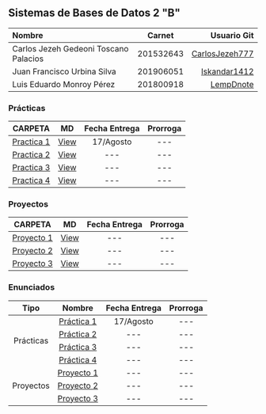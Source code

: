 ## Sistemas de Bases de Datos 2 "B"

| Nombre | Carnet | Usuario Git |
| :------ | :-------: | -------: |
| Carlos Jezeh Gedeoni Toscano Palacios   |   201532643   | [CarlosJezeh777](https://github.com/CarlosJezeh777) |
| Juan Francisco Urbina Silva  |   201906051   | [Iskandar1412](https://github.com/Iskandar1412) |
| Luis Eduardo Monroy Pérez  |   201800918   | [LempDnote](https://github.com/LempDnote) |


### Prácticas

|          CARPETA          |   MD   | Fecha Entrega | Prorroga |
| :------------------------: | :----: | :-----------: | :------: |
| [Practica 1](./Practicas/Practica1/) | [View](.) | 17/Agosto |   ---   |
| [Practica 2](./Practicas/Practica2/) | [View](.) | --- |   ---   |
| [Practica 3](./Practicas/Practica3/) | [View](.) | --- |   ---   |
| [Practica 4](./Practicas/Practica4/) | [View](.) | --- |   ---   |

### Proyectos

|     CARPETA     |   MD   | Fecha Entrega | Prorroga |
| :-------------: | :----: | :-----------: | :------: |
| [Proyecto 1](./Proyectos/Proyecto1/) | [View](.) |      ---      |   ---   |
| [Proyecto 2](./Proyectos/Proyecto2) | [View](.) |      ---      |   ---   |
| [Proyecto 3](./Proyectos/Proyecto3) | [View](.) |      ---      |   ---   |

### Enunciados

<table>
    <thead>
        <tr>
            <th>Tipo</th>
            <th>Nombre</th>
            <th>Fecha Entrega</th>
            <th>Prorroga</th>
        </tr>
    </thead>
    <tbody>
        <tr>
            <td rowspan=4 align="center">Prácticas</td>
            <td rowspan=1 align="center"><a href="./Enunciados/Practicas/[Redes1]Practica1.pdf">Práctica 1</a></td>
            <td align="center">17/Agosto</td>
            <td align="center">---</td>
        </tr>
        <tr>
            <td rowspan=1 align="center"><a href="./Enunciados/Practicas/">Práctica 2</a></td>
            <td align="center">---</td>
            <td align="center">---</td>
        </tr>
        <tr>
            <td rowspan=1 align="center"><a href="./Enunciados/Practicas/">Práctica 3</a></td>
            <td align="center">---</td>
            <td align="center">---</td>
        </tr>
        <tr>
            <td rowspan=1 align="center"><a href="./Enunciados/Practicas/">Práctica 4</a></td>
            <td align="center">---</td>
            <td align="center">---</td>
        </tr>
        <tr>
            <td rowspan=3 align="center">Proyectos</td>
            <td rowspan=1 align="center"><a href="./Enunciados/Proyectos/">Proyecto 1</a></td>
            <td align="center">---</td>
            <td align="center">---</td>
        </tr>
        <tr>
            <td rowspan=1 align="center"><a href="./Enunciados/Proyectos/">Proyecto 2</a></td>
            <td align="center">---</td>
            <td align="center">---</td>
        </tr>
        <tr>
            <td rowspan=1 align="center"><a href="./Enunciados/Proyectos/">Proyecto 3</a></td>
            <td align="center">---</td>
            <td align="center">---</td>
        </tr>
    </tbody>
</table>
